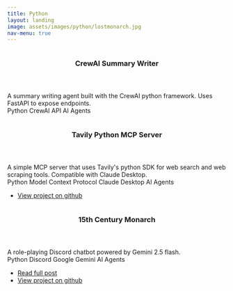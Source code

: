```yaml
---
title: Python
layout: landing
image: assets/images/python/lostmonarch.jpg
nav-menu: true
---
```


<!-- Main -->
<div id="main">

<!-- Two -->
<section id="two" class="spotlights">
	<section>
		<a href="" class="image">
			<img src="{% link assets/images/python/crewsummarywriter.jpg %}" alt="" data-position="center center" />
		</a>
		<div class="content">
			<div class="inner">
				<header class="major">
					<h3>CrewAI Summary Writer</h3>
				</header>
				<p>A summary writing agent built with the CrewAI python framework. Uses FastAPI to expose endpoints.<br>
				<span class="badge">Python</span>  <span class="badge">CrewAI</span>  <span class="badge">API</span>  <span class="badge">
				AI Agents</span><p>
			</div>
		</div>
	</section>
	<section>
		<a href="" class="image">
			<img src="{% link assets/images/python/claudetavilymcp.jpg %}" alt="" data-position="top center" />
		</a>
		<div class="content">
			<div class="inner">
				<header class="major">
					<h3>Tavily Python MCP Server</h3>
				</header>
				<p>A simple MCP server that uses Tavily's python SDK for web search and web scraping tools. Compatible with Claude Desktop.<br>
				<span class="badge">Python</span>  <span class="badge">Model Context Protocol</span>  <span class="badge">Claude Desktop</span>  <span class="badge">AI Agents</span>
				</p>
				<ul class="actions">
					<li><a href="https://github.com/nvdutta/Tavily-Python-MCP" class="button">View project on github</a></li>
				</ul>
			</div>
		</div>
	</section>
	<section>
		<a href="" class="image">
			<img src="{% link assets/images/python/lostmonarch.jpg %}" alt="" data-position="25% 25%" />
		</a>
		<div class="content">
			<div class="inner">
				<header class="major">
					<h3>15th Century Monarch</h3>
				</header>
				<p>A role-playing Discord chatbot powered by Gemini 2.5 flash.<br>
				<span class="badge">Python</span>  <span class="badge">Discord</span>  <span class="badge">Google Gemini</span>  <span class="badge">AI Agents</span>
				</p>
                <ul class="actions">
					<li><a href="monarch-bot.html" class="button">Read full post</a></li>
					<li><a href="https://github.com/nvdutta/15th-Century-Monarch" class="button">View project on github</a></li>
				</ul>
			</div>
		</div>
	</section>
</section>

</div>
